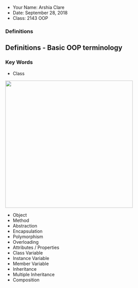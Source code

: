 - Your Name: Arshia Clare
- Date: September 28, 2018
- Class: 2143 OOP

### Definitions
## Definitions - Basic OOP terminology

### Key Words

- Class 
<img src="https://www.google.com/url?sa=i&rct=j&q=&esrc=s&source=images&cd=&cad=rja&uact=8&ved=2ahUKEwj9gu_g-tzdAhVC7qwKHcp5D3IQjRx6BAgBEAU&url=https%3A%2F%2Fwww.myprograme.com%2Fcpp%2FCpp-Class-and-object.html&psig=AOvVaw26DeYGjHGz8ldFR5TmNt50&ust=1538198612235988" width=400>
  
- Object
- Method
- Abstraction
- Encapsulation
- Polymorphism
- Overloading
- Attributes / Properties
- Class Variable
- Instance Variable
- Member Variable
- Inheritance
- Multiple Inheritance
- Composition
